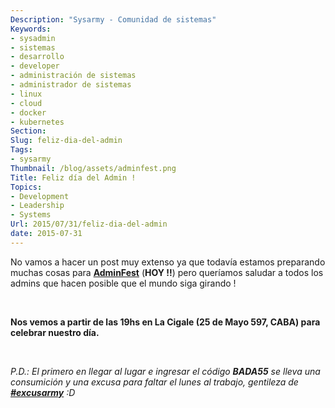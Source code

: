 ```yaml
---
Description: "Sysarmy - Comunidad de sistemas"
Keywords:
- sysadmin 
- sistemas
- desarrollo
- developer
- administración de sistemas
- administrador de sistemas
- linux
- cloud
- docker
- kubernetes
Section: 
Slug: feliz-dia-del-admin
Tags:
- sysarmy
Thumbnail: /blog/assets/adminfest.png
Title: Feliz día del Admin !
Topics:
- Development
- Leadership
- Systems
Url: 2015/07/31/feliz-dia-del-admin
date: 2015-07-31
---
```


<p>No vamos a hacer un post muy extenso ya que todavía estamos preparando muchas cosas para <a href="http://www.adminfest.com"><strong>AdminFest</strong></a> (<strong>HOY !!</strong>) pero queríamos saludar a todos los admins que hacen posible que el mundo siga girando !</p>
<p>&nbsp;</p>
<p><strong>Nos vemos a partir de las 19hs en La Cigale (25 de Mayo 597, CABA) para celebrar nuestro día.</strong></p>
<p>&nbsp;</p>
<p><em>P.D.: El primero en llegar al lugar e ingresar el código <strong>BADA55</strong> se lleva una consumición y una excusa para faltar el lunes al trabajo, gentileza de <strong><a href="https://play.google.com/store/apps/details?id=com.ezanetta.excusarmy">#excusarmy</a></strong> :D</em></p>

